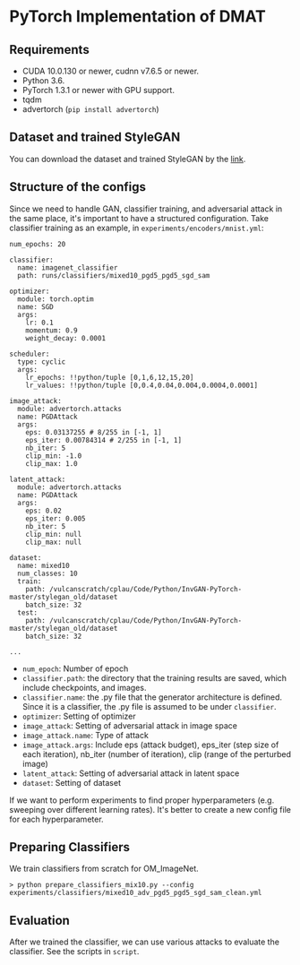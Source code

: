 # PyTorch Implementation of DMAT

## Requirements
- CUDA 10.0.130 or newer, cudnn v7.6.5 or newer.
- Python 3.6.
- PyTorch 1.3.1 or newer with GPU support.
- tqdm
- advertorch (`pip install advertorch`)

## Dataset and trained StyleGAN
You can download the dataset and trained StyleGAN by the [link](https://drive.google.com/drive/folders/1DRsiquKEClTaje2nXXGugOiqfGICkv0-?usp=sharing).

## Structure of the configs
Since we need to handle GAN, classifier training, and adversarial attack in the same place, it's important to have a structured configuration. Take classifier training as an example, in `experiments/encoders/mnist.yml`:
```
num_epochs: 20

classifier:
  name: imagenet_classifier
  path: runs/classifiers/mixed10_pgd5_pgd5_sgd_sam

optimizer:
  module: torch.optim
  name: SGD
  args:
    lr: 0.1
    momentum: 0.9
    weight_decay: 0.0001

scheduler:
  type: cyclic
  args:
    lr_epochs: !!python/tuple [0,1,6,12,15,20]
    lr_values: !!python/tuple [0,0.4,0.04,0.004,0.0004,0.0001]

image_attack:
  module: advertorch.attacks
  name: PGDAttack
  args:
    eps: 0.03137255 # 8/255 in [-1, 1]
    eps_iter: 0.00784314 # 2/255 in [-1, 1]
    nb_iter: 5
    clip_min: -1.0
    clip_max: 1.0

latent_attack:
  module: advertorch.attacks
  name: PGDAttack
  args:
    eps: 0.02
    eps_iter: 0.005
    nb_iter: 5
    clip_min: null
    clip_max: null

dataset:
  name: mixed10
  num_classes: 10
  train:
    path: /vulcanscratch/cplau/Code/Python/InvGAN-PyTorch-master/stylegan_old/dataset
    batch_size: 32
  test:
    path: /vulcanscratch/cplau/Code/Python/InvGAN-PyTorch-master/stylegan_old/dataset
    batch_size: 32

...
```
- `num_epoch`: Number of epoch
 - `classifier.path`: the directory that the training results are saved, which include checkpoints, and images.
 - `classifier.name`: the .py file that the generator architecture is defined. Since it is a classifier, the .py file is assumed to be under `classifier`.
 - `optimizer`: Setting of optimizer
 - `image_attack`: Setting of adversarial attack in image space
 - `image_attack.name`: Type of attack
 - `image_attack.args`: Include eps (attack budget), eps_iter (step size of each iteration), nb_iter (number of iteration), clip (range of the perturbed image)
 - `latent_attack`: Setting of adversarial attack in latent space
 - `dataset`: Setting of dataset

If we want to perform experiments to find proper hyperparameters (e.g. sweeping over different learning rates). It's better to create a new config file for each hyperparameter. 

## Preparing Classifiers
We train classifiers from scratch for OM_ImageNet.
```
> python prepare_classifiers_mix10.py --config experiments/classifiers/mixed10_adv_pgd5_pgd5_sgd_sam_clean.yml
```
## Evaluation
After we trained the classifier, we can use various attacks to evaluate the classifier. See the scripts in `script`.



